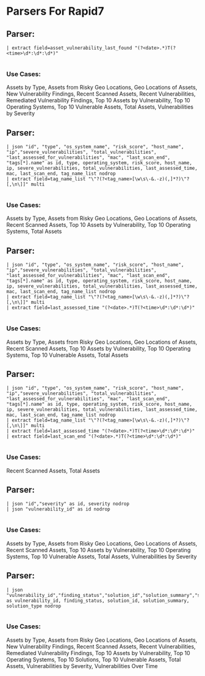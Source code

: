 # Parsers For Rapid7

## Parser:
```
| extract field=asset_vulnerability_last_found "(?<date>.*)T(?<time>\d*:\d*:\d*)" 
 
```
### Use Cases:
Assets by Type, Assets from Risky Geo Locations, Geo Locations of Assets, New Vulnerability Findings, Recent Scanned Assets, Recent Vulnerabilities, Remediated Vulnerability Findings, Top 10 Assets by Vulnerability, Top 10 Operating Systems, Top 10 Vulnerable Assets, Total Assets, Vulnerabilities by Severity



## Parser:
```
| json "id", "type", "os_system_name", "risk_score", "host_name", "ip","severe_vulnerabilities", "total_vulnerabilities", "last_assessed_for_vulnerabilities", "mac", "last_scan_end", "tags[*].name" as id, type, operating_system, risk_score, host_name, ip, severe_vulnerabilities, total_vulnerabilities, last_assessed_time, mac, last_scan_end, tag_name_list nodrop
| extract field=tag_name_list "\"?(?<tag_name>[\w\s\-&.-z)(,]*?)\"?[,\n\]]" multi
 
```
### Use Cases:
Assets by Type, Assets from Risky Geo Locations, Geo Locations of Assets, Recent Scanned Assets, Top 10 Assets by Vulnerability, Top 10 Operating Systems, Total Assets



## Parser:
```
| json "id", "type", "os_system_name", "risk_score", "host_name", "ip","severe_vulnerabilities", "total_vulnerabilities", "last_assessed_for_vulnerabilities", "mac", "last_scan_end", "tags[*].name" as id, type, operating_system, risk_score, host_name, ip, severe_vulnerabilities, total_vulnerabilities, last_assessed_time, mac, last_scan_end, tag_name_list nodrop
| extract field=tag_name_list "\"?(?<tag_name>[\w\s\-&.-z)(,]*?)\"?[,\n\]]" multi
| extract field=last_assessed_time "(?<date>.*)T(?<time>\d*:\d*:\d*)"
 
```
### Use Cases:
Assets by Type, Assets from Risky Geo Locations, Geo Locations of Assets, Recent Scanned Assets, Top 10 Assets by Vulnerability, Top 10 Operating Systems, Top 10 Vulnerable Assets, Total Assets



## Parser:
```
| json "id", "type", "os_system_name", "risk_score", "host_name", "ip","severe_vulnerabilities", "total_vulnerabilities", "last_assessed_for_vulnerabilities", "mac", "last_scan_end", "tags[*].name" as id, type, operating_system, risk_score, host_name, ip, severe_vulnerabilities, total_vulnerabilities, last_assessed_time, mac, last_scan_end, tag_name_list nodrop
| extract field=tag_name_list "\"?(?<tag_name>[\w\s\-&.-z)(,]*?)\"?[,\n\]]" multi
| extract field=last_assessed_time "(?<date>.*)T(?<time>\d*:\d*:\d*)"
| extract field=last_scan_end "(?<date>.*)T(?<time>\d*:\d*:\d*)"
 
```
### Use Cases:
Recent Scanned Assets, Total Assets



## Parser:
```
| json "id","severity" as id, severity nodrop
| json "vulnerability_id" as id nodrop
 
```
### Use Cases:
Assets by Type, Assets from Risky Geo Locations, Geo Locations of Assets, Recent Scanned Assets, Top 10 Assets by Vulnerability, Top 10 Operating Systems, Top 10 Vulnerable Assets, Total Assets, Vulnerabilities by Severity



## Parser:
```
| json "vulnerability_id","finding_status","solution_id","solution_summary","solution_type" as vulnerability_id, finding_status, solution_id, solution_summary, solution_type nodrop
 
```
### Use Cases:
Assets by Type, Assets from Risky Geo Locations, Geo Locations of Assets, New Vulnerability Findings, Recent Scanned Assets, Recent Vulnerabilities, Remediated Vulnerability Findings, Top 10 Assets by Vulnerability, Top 10 Operating Systems, Top 10 Solutions, Top 10 Vulnerable Assets, Total Assets, Vulnerabilities by Severity, Vulnerabilities Over Time


